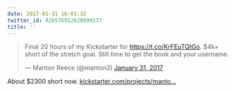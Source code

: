 ```yaml
---
date: 2017-01-31 16:01:32
twitter_id: 826535912628699137
title: ''
---
```


<blockquote class="twitter-tweet"><p lang="en" dir="ltr">Final 20 hours of my Kickstarter for <a href="https://t.co/KrFEuTQtGo">https://t.co/KrFEuTQtGo</a>. $4k+ short of the stretch goal. Still time to get the book and your username.</p>&mdash; Manton Reece (@manton2) <a href="https://twitter.com/manton2/status/826479689086730241?ref_src=twsrc%5Etfw">January 31, 2017</a></blockquote>
<script async src="https://platform.twitter.com/widgets.js" charset="utf-8"></script>

About $2300 short now. [kickstarter.com/projects/manto…](https://www.kickstarter.com/projects/manton/indie-microblogging-owning-your-short-form-writing)
